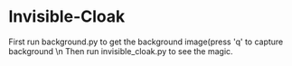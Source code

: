 # Invisible-Cloak

 First run background.py to get the background image(press 'q' to capture background \n
 Then run invisible_cloak.py to see the magic.
